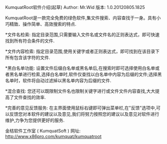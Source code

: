 KumquatRoot软件介绍(起草)
Author: Mr.Wid
版本: 1.0.20120805.1825

KumquatRoot是一款完全免费的绿色软件,集文件搜索、内容查找于一身。具有小巧精致、操作简单、高效搜索的特点.

*文件名检索:
	指定目录范围,只需要输入文件名或文件名的正则表达式，即可快速找到所有符合条件的文件.
	
*文件内容检索:
	指定目录范围,使用关键字或者正则表达式，即可找到在该目录下所有包含该字符的文件.
	
*黑白名单功能:
	设置文件后缀白名单或黑名单后,在搜索时即可选择使用白名单或者黑名单进行检索,选择白名单时,软件仅查找以白名单中内容为后缀的文件;选择黑名单时，软件将自动过滤掉以黑名单内容为后缀的文件.

*混合查找:
	您还可以既限制文件名也限制关键字进行或文件文件内容查找,大大提高了文件查找的效率.

*完善的意见反馈服务:
	在主界面使用鼠标右键即可弹出菜单栏,在"反馈"选项中,可以反馈您对本软件的建议以及意见,我们将努力按照您的建议以及意见对软件进行维护,力争为您提供更好的服务.
	
金桔软件工作室 ( KumquatSoft )
网址: http://www.x86pro.com/kumquat/kumquatroot

